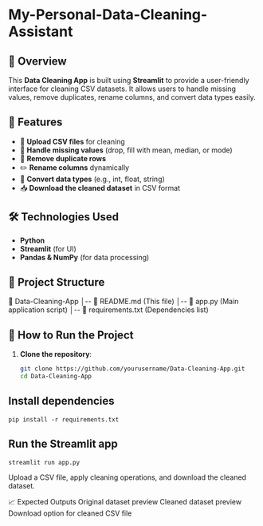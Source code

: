# My-Personal-Data-Cleaning-Assistant

## 📌 Overview
This **Data Cleaning App** is built using **Streamlit** to provide a user-friendly interface for cleaning CSV datasets. It allows users to handle missing values, remove duplicates, rename columns, and convert data types easily.

## 🚀 Features
- 📂 **Upload CSV files** for cleaning
- 🧼 **Handle missing values** (drop, fill with mean, median, or mode)
- 🔄 **Remove duplicate rows**
- ✏️ **Rename columns** dynamically
- 🔢 **Convert data types** (e.g., int, float, string)
- 📥 **Download the cleaned dataset** in CSV format

## 🛠️ Technologies Used
- **Python**
- **Streamlit** (for UI)
- **Pandas & NumPy** (for data processing)

## 📂 Project Structure
📂 Data-Cleaning-App │-- 📄 README.md (This file) │-- 📂 app.py (Main application script) │-- 📂 requirements.txt (Dependencies list)


## 🔄 How to Run the Project
1. **Clone the repository**:
   ```bash
   git clone https://github.com/yourusername/Data-Cleaning-App.git
   cd Data-Cleaning-App

## Install dependencies
`pip install -r requirements.txt`

## Run the Streamlit app
`streamlit run app.py`

Upload a CSV file, apply cleaning operations, and download the cleaned dataset.

📈 Expected Outputs
Original dataset preview
Cleaned dataset preview
Download option for cleaned CSV file
